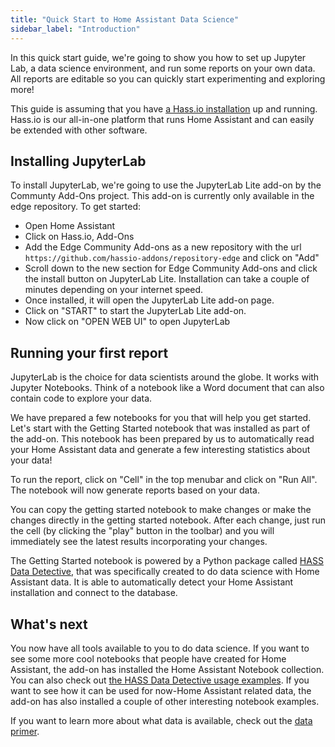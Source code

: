 ```yaml
---
title: "Quick Start to Home Assistant Data Science"
sidebar_label: "Introduction"
---
```


In this quick start guide, we're going to show you how to set up Jupyter Lab, a data science environment, and run some reports on your own data. All reports are editable so you can quickly start experimenting and exploring more!

This guide is assuming that you have [a Hass.io installation](https://www.home-assistant.io/getting-started/) up and running. Hass.io is our all-in-one platform that runs Home Assistant and can easily be extended with other software.

## Installing JupyterLab

To install JupyterLab, we're going to use the JupyterLab Lite add-on by the Communty Add-Ons project. This add-on is currently only available in the edge repository. To get started:

- Open Home Assistant
- Click on Hass.io, Add-Ons
- Add the Edge Community Add-ons as a new repository with the url `https://github.com/hassio-addons/repository-edge` and click on "Add"
- Scroll down to the new section for Edge Community Add-ons and click the install button on JupyterLab Lite. Installation can take a couple of minutes depending on your internet speed.
- Once installed, it will open the JupyterLab Lite add-on page.
- Click on "START" to start the JupyterLab Lite add-on.
- Now click on "OPEN WEB UI" to open JupyterLab

## Running your first report

JupyterLab is the choice for data scientists around the globe. It works with Jupyter Notebooks. Think of a notebook like a Word document that can also contain code to explore your data.

We have prepared a few notebooks for you that will help you get started. Let's start with the Getting Started notebook that was installed as part of the add-on. This notebook has been prepared by us to automatically read your Home Assistant data and generate a few interesting statistics about your data!

To run the report, click on "Cell" in the top menubar and click on "Run All". The notebook will now generate reports based on your data.

You can copy the getting started notebook to make changes or make the changes directly in the getting started notebook. After each change, just run the cell (by clicking the "play" button in the toolbar) and you will immediately see the latest results incorporating your changes.

The Getting Started notebook is powered by a Python package called [HASS Data Detective](https://github.com/robmarkcole/HASS-data-detective), that was specifically created to do data science with Home Assistant data. It is able to automatically detect your Home Assistant installation and connect to the database.

## What's next

You now have all tools available to you to do data science. If you want to see some more cool notebooks that people have created for Home Assistant, the add-on has installed the Home Assistant Notebook collection. You can also check out [the HASS Data Detective usage examples](https://github.com/robmarkcole/HASS-data-detective#simple-query). If you want to see how it can be used for now-Home Assistant related data, the add-on has also installed a couple of other interesting notebook examples.

If you want to learn more about what data is available, check out the [data primer](data_index.md).
